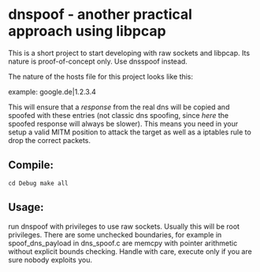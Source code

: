 # dnspoof - another practical approach using libpcap

This is a short project to start developing with raw sockets and 
libpcap. Its nature is proof-of-concept only. Use dnsspoof instead.

The nature of the hosts file for this project looks like this:

example:
 google.de|1.2.3.4

This will ensure that a *response* from the real dns will be copied and 
spoofed with these entries (not classic dns spoofing, since *here* the 
spoofed response will always be slower). This means you need in your 
setup a valid MITM position to attack the target as well as a iptables rule to drop 
the correct packets.

## Compile:

`cd Debug
make all`

## Usage:
run dnspoof with privileges to use raw sockets. Usually this will be 
root privileges. There are some unchecked boundaries, for example in spoof_dns_payload in dns_spoof.c
are memcpy with pointer arithmetic without explicit bounds checking. Handle with care, execute only if
you are sure nobody exploits you.
